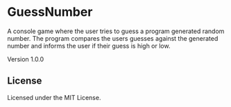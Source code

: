 # GuessNumber
A console game where the user tries to guess a program generated random number. The program compares the users guesses against the
generated number and informs the user if their guess is high or low.

Version 1.0.0

## License

Licensed under the MIT License.
